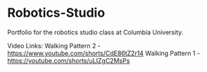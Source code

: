 # Robotics-Studio
Portfolio for the robotics studio class at Columbia University.


Video Links:
Walking Pattern 2 - https://www.youtube.com/shorts/CdE86tZ2r14
Walking Pattern 1 - https://youtube.com/shorts/uLIZgC2MsPs

